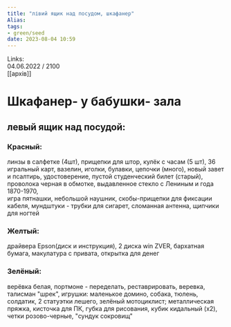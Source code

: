 ```yaml
---
title: "лівий ящик над посудом, шкафанер"
Alias: 
tags:
- green/seed
date: 2023-08-04 10:59
---
```

Links:  
04.06.2022 / 2100  
[[архів]]

# Шкафанер- у бабушки- зала
## левый ящик над посудой:
### Красный:
линзы в салфетке (4шт), прищепки для штор,  кулёк с часам (5 шт), 36 игральный карт, вазелин, иголки, булавки, цепочки (много), новый завет и псалтирь, удостоверение, пустой студенческий билет (старый), проволока черная в обмотке, выдавленное стекло с Лениным и года 1870-1970,  
игра пятнашки, небольшой наушник, скобы-прищепки для фиксации кабеля, мундштуки - трубки для сигарет, сломанная антенна, щипчики для ногтей
### Желтый:
драйвера Epson(диск и инструкция), 2 диска win ZVER, бархатная бумага, макулатура с привата, открытка для денег

### Зелёный:
верёвка белая, портмоне - переделать, реставрировать, веревка, талисман "шрек", игрушки: маленькое домино, собака, тюлень, солдатик, 2 статуэтки лешего, зелёный мотоциклист; металлическая пряжка, кисточка для ПК, губка для рисования, кубик кидальный (х2), четки розово-черные, "сундук сокровищ"
